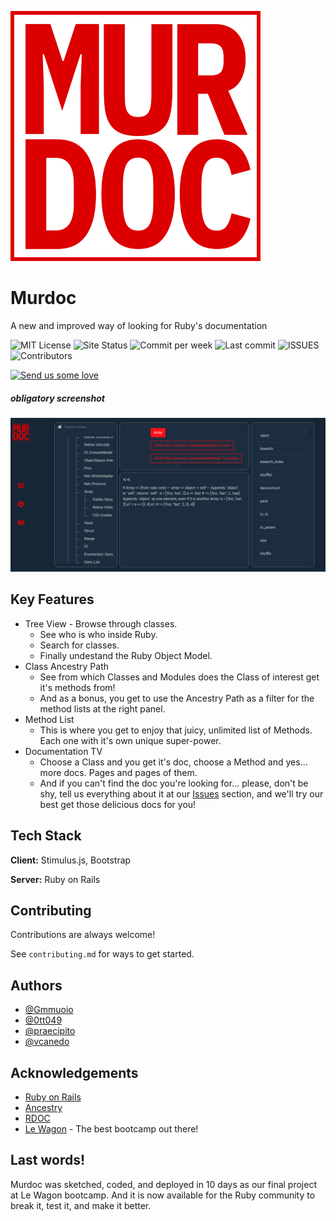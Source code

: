 ![Logo](https://raw.githubusercontent.com/0tt049/murdoc/master/app/assets/images/murdoc_logo_400.png)

# Murdoc

A new and improved way of looking for Ruby's documentation

![MIT License](https://img.shields.io/github/license/0tt049/murdoc?style=flat-square)
![Site Status](https://img.shields.io/website?down_color=red&down_message=Please%20Help%21&style=flat-square&up_color=green&up_message=We%20are%20good%21&url=https%3A%2F%2Fwww.ruby-murdoc.org)
![Commit per week](https://img.shields.io/github/commit-activity/w/0tt049/murdoc?style=flat-square)
![Last commit](https://img.shields.io/github/last-commit/0tt049/murdoc?style=flat-square)
![ISSUES](https://img.shields.io/github/issues/0tt049/murdoc?style=flat-square)
![Contributors](https://img.shields.io/github/contributors/0tt049/murdoc?style=flat-square)

[![Send us some love](https://img.shields.io/github/stars/0tt049/murdoc?label=star%20me%20up%20%3A%29&style=for-the-badge)](https://www.github.com/0tt049/murdoc/stargazers)

##### *obligatory screenshot*

![screenshot](https://raw.githubusercontent.com/0tt049/murdoc/master/Screenshot_20230322_191943.png)
## Key Features

- Tree View - Browse through classes.
  - See who is who inside Ruby.
  - Search for classes.
  - Finally undestand the Ruby Object Model.
- Class Ancestry Path
  - See from which Classes and Modules does the Class of interest get it's methods from!
  - And as a bonus, you get to use the Ancestry Path as a filter for the method lists at the right panel.
- Method List
  - This is where you get to enjoy that juicy, unlimited list of Methods. Each one with it's own unique super-power.
- Documentation TV
  - Choose a Class and you get it's doc, choose a Method and yes... more docs. Pages and pages of them.
  - And if you can't find the doc you're looking for... please, don't be shy, tell us everything about it at our [Issues](https://github.com/0tt049/murdoc/issues) section, and we'll try our best get those delicious docs for you!

## Tech Stack

**Client:** Stimulus.js, Bootstrap

**Server:** Ruby on Rails

## Contributing

Contributions are always welcome!

See `contributing.md` for ways to get started.

## Authors

- [@Gmmuoio](https://github.com/Gmmuoio)
- [@0tt049](https://github.com/0tt049)
- [@praecipito](https://github.com/praecipito)
- [@vcanedo](https://github.com/vcanedo)

## Acknowledgements

 - [Ruby on Rails](https://rubyonrails.org/)
 - [Ancestry](https://github.com/stefankroes/ancestry)
 - [RDOC](https://github.com/ruby/rdoc)
 - [Le Wagon](https://www.lewagon.com/) - The best bootcamp out there!

## Last words!

Murdoc was sketched, coded, and deployed in 10 days as our final project at Le Wagon bootcamp. And it is now available for the Ruby community to break it, test it, and make it better.

